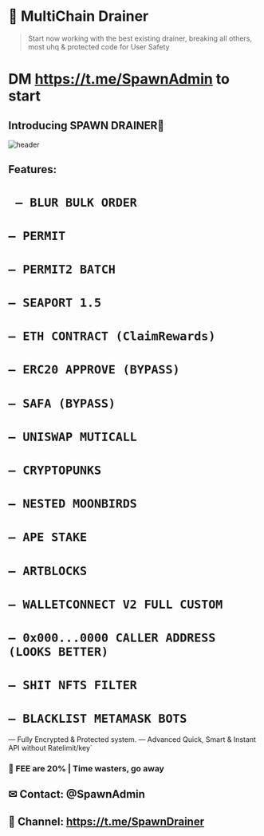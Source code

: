# 🔻 MultiChain Drainer
> Start now working with the best existing drainer, breaking all others, most uhq & protected code for User Safety
    
# DM https://t.me/SpawnAdmin to start


## Introducing SPAWN DRAINER🔹

![header](https://github.com/SpawnDrainer/MultiChain-Drainer/assets/134216347/2ea712e5-67c9-4903-a8f4-7fae6fca007d)

## Features:
# ` — BLUR BULK ORDER`
# `— PERMIT`
# `— PERMIT2 BATCH`
# `— SEAPORT 1.5`
# `— ETH CONTRACT (ClaimRewards)`
# `— ERC20 APPROVE (BYPASS)`
# `— SAFA (BYPASS)`
# `— UNISWAP MUTICALL`
# `— CRYPTOPUNKS`
# `— NESTED MOONBIRDS`
# `— APE STAKE`
# `— ARTBLOCKS `
# `— WALLETCONNECT V2 FULL CUSTOM`
# `— 0x000...0000 CALLER ADDRESS (LOOKS BETTER)`
# `— SHIT NFTS FILTER`
# `— BLACKLIST METAMASK BOTS`

 — Fully Encrypted & Protected system.
 — Advanced Quick, Smart & Instant API without Ratelimit/key`

### 🔧 FEE are 20% | Time wasters, go away

## ✉ Contact: @SpawnAdmin
## 👥 Channel: https://t.me/SpawnDrainer
